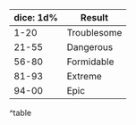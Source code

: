 
| dice: 1d% | Result      |
|-----------|-------------|
| 1-20      | Troublesome |
| 21-55     | Dangerous   |
| 56-80     | Formidable  |
| 81-93     | Extreme     |
| 94-00     | Epic        |
^table